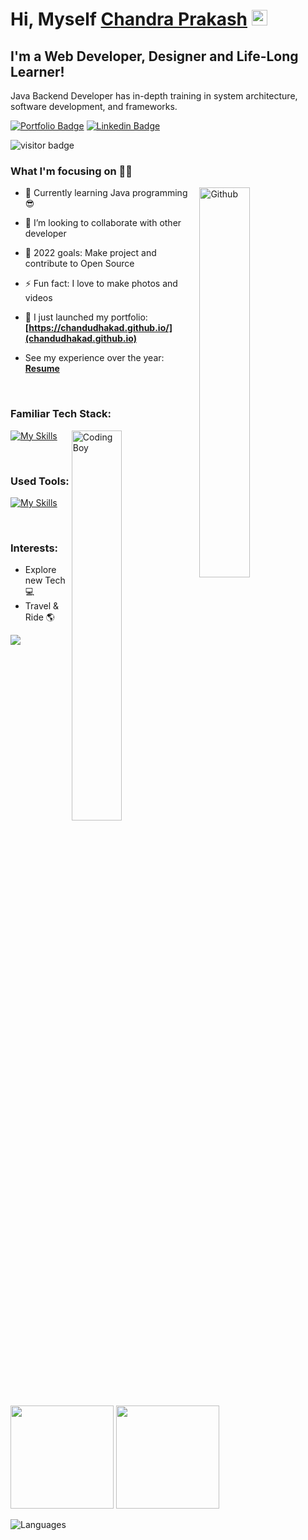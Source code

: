 
# Hi, Myself <a href="https://chandudhakad.github.io/" target="_blank">Chandra Prakash</a> <img src="https://media.giphy.com/media/hvRJCLFzcasrR4ia7z/giphy.gif" width="25px">

## I'm a Web Developer, Designer and Life-Long Learner!

Java Backend Developer has in-depth training in system architecture, software development, and frameworks.

[![Portfolio Badge](https://img.shields.io/badge/Website-3b5998?style=flat-square&logo=google-chrome&logoColor=white)](https://chandudhakad.github.io)
[![Linkedin Badge](https://img.shields.io/badge/-LinkedIn-0e76a8?style=flat-square&logo=Linkedin&logoColor=white)](https://www.linkedin.com/in/Chandu-Dhakad/)

![visitor badge](https://visitor-badge.laobi.icu/badge?page_id=ChanduDhakad.visitor-badge.issue.1&title=Github%20Visitors)
<br/>

### What I'm focusing on 👨‍💻

<img width="40%" align="right" alt="Github" src="https://raw.githubusercontent.com/onimur/.github/master/.resources/git-header.svg" />

- 🌱 Currently learning Java programming 😎
- 👯 I’m looking to collaborate with other developer
- 🥅 2022 goals: Make project and contribute to Open Source
- ⚡ Fun fact: I love to make photos and videos
- 🔭 I just launched my portfolio: **[https://chandudhakad.github.io/](chandudhakad.github.io)**
- See my experience over the year: **[Resume](https://drive.google.com/drive/u/0/folders/1ZGtTyYCFbl4lIrFFrkHBiJBVPrhfMY3d)**

  <br />

### Familiar Tech Stack:

<!-- coding boy -->
<img width="40%" align="right" alt="Coding Boy" src="https://github.com/sanajitjana/sanajitjana/blob/master/coding.gif?raw=true" />

<!-- language -->

[![My Skills](https://skillicons.dev/icons?i=java,spring,hibernate,php,mysql,js,html,css)]()

<br/>

### Used Tools:

[![My Skills](https://skillicons.dev/icons?i=git,github,netlify,heroku,vscode,sts,eclips)]()


<br />

### Interests:

- Explore new Tech 💻
- Travel & Ride 🌎


<!-- ### My GitHub Stats: -->

<p>
  <img src="https://activity-graph.herokuapp.com/graph?username=ChanduDhakad&show_icons=true&count_private=true&include_all_commits=true&theme=minimal&hide_border=true&radius=4" />
</p>

<p>
  <img height="165em" src="https://github-readme-streak-stats.herokuapp.com/?user=ChanduDhakad&show_icons=true&hide_border=true&&count_private=true&include_all_commits=true"/>  
  <img height="165em" src="https://github-readme-stats.vercel.app/api?username=ChanduDhakad&show_icons=true&hide_border=true&&count_private=true&include_all_commits=true" />
</p>

<p><img align="left" src="https://github-readme-stats.vercel.app/api/top-langs?username=ChanduDhakad&show_icons=true&locale=en&layout=compact" alt="Languages" /></p>
